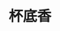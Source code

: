 ---
title: "杯底香"
description: "杯底香"
layout: shop
keywords:
  - 美食競賽
  - 台灣美食
  - 美食精選
datePublished: "2025-06-30"
dateModified: "2025-07-05"
city: "台北市"
district: "大同區"
address: "台北市大同區西寧北路90之1號2樓"
phone: "0225591775"
geo: "25.055318438910497, 121.50880195558803"
google_map: "https://maps.app.goo.gl/rtAcjz7TomKxxhUf8"
footinder: ""
official: "https://www.instagram.com/peitihsiang/"
award:
  - name: "500盤"
    year: "2024"
    entries:
      - dishes:
          - "花椒花雕蟹"

---
